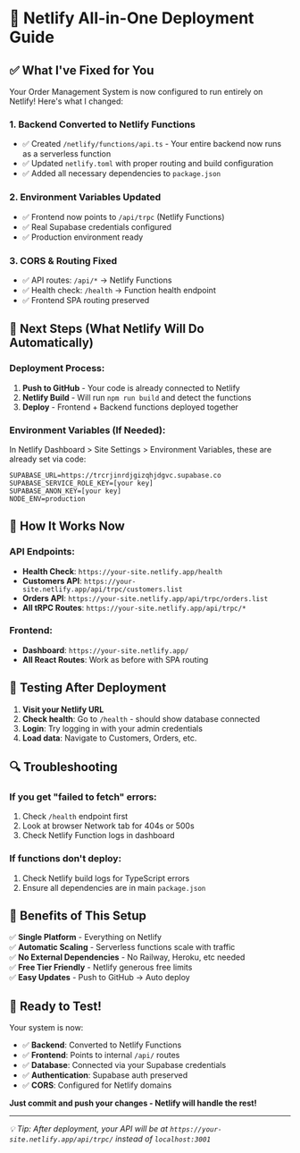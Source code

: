 # 🚀 Netlify All-in-One Deployment Guide

## ✅ What I've Fixed for You

Your Order Management System is now configured to run entirely on Netlify! Here's what I changed:

### 1. **Backend Converted to Netlify Functions**
- ✅ Created `/netlify/functions/api.ts` - Your entire backend now runs as a serverless function
- ✅ Updated `netlify.toml` with proper routing and build configuration
- ✅ Added all necessary dependencies to `package.json`

### 2. **Environment Variables Updated**
- ✅ Frontend now points to `/api/trpc` (Netlify Functions)
- ✅ Real Supabase credentials configured
- ✅ Production environment ready

### 3. **CORS & Routing Fixed**
- ✅ API routes: `/api/*` → Netlify Functions
- ✅ Health check: `/health` → Function health endpoint
- ✅ Frontend SPA routing preserved

## 🔧 Next Steps (What Netlify Will Do Automatically)

### Deployment Process:
1. **Push to GitHub** - Your code is already connected to Netlify
2. **Netlify Build** - Will run `npm run build` and detect the functions
3. **Deploy** - Frontend + Backend functions deployed together

### Environment Variables (If Needed):
In Netlify Dashboard > Site Settings > Environment Variables, these are already set via code:
```
SUPABASE_URL=https://trcrjinrdjgizqhjdgvc.supabase.co
SUPABASE_SERVICE_ROLE_KEY=[your key]
SUPABASE_ANON_KEY=[your key]
NODE_ENV=production
```

## 🎯 How It Works Now

### API Endpoints:
- **Health Check**: `https://your-site.netlify.app/health`
- **Customers API**: `https://your-site.netlify.app/api/trpc/customers.list`
- **Orders API**: `https://your-site.netlify.app/api/trpc/orders.list`
- **All tRPC Routes**: `https://your-site.netlify.app/api/trpc/*`

### Frontend:
- **Dashboard**: `https://your-site.netlify.app/`
- **All React Routes**: Work as before with SPA routing

## 🧪 Testing After Deployment

1. **Visit your Netlify URL**
2. **Check health**: Go to `/health` - should show database connected
3. **Login**: Try logging in with your admin credentials
4. **Load data**: Navigate to Customers, Orders, etc.

## 🔍 Troubleshooting

### If you get "failed to fetch" errors:
1. Check `/health` endpoint first
2. Look at browser Network tab for 404s or 500s
3. Check Netlify Function logs in dashboard

### If functions don't deploy:
1. Check Netlify build logs for TypeScript errors
2. Ensure all dependencies are in main `package.json`

## 🎉 Benefits of This Setup

✅ **Single Platform** - Everything on Netlify  
✅ **Automatic Scaling** - Serverless functions scale with traffic  
✅ **No External Dependencies** - No Railway, Heroku, etc needed  
✅ **Free Tier Friendly** - Netlify generous free limits  
✅ **Easy Updates** - Push to GitHub → Auto deploy  

## 🚀 Ready to Test!

Your system is now:
- ✅ **Backend**: Converted to Netlify Functions
- ✅ **Frontend**: Points to internal `/api/` routes  
- ✅ **Database**: Connected via your Supabase credentials
- ✅ **Authentication**: Supabase auth preserved
- ✅ **CORS**: Configured for Netlify domains

**Just commit and push your changes - Netlify will handle the rest!**

---

*💡 Tip: After deployment, your API will be at `https://your-site.netlify.app/api/trpc/` instead of `localhost:3001`*